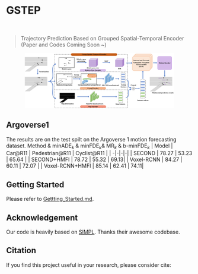 # GSTEP
<br/>

> Trajectory Prediction Based on Grouped Spatial-Temporal Encoder (Paper and Codes Coming Soon ~) 

<p align='center'>
<img src="./docs/framework.png" width='80%'/>
</p>

## Argoverse1

The results are  on the test spilt on the Argoverse 1 motion forecasting dataset.
Method & $\text{minADE}_{k}$ & $\text{minFDE}_{k}$& $\text{MR}_{k}$ & $\text{b-minFDE}_{k}$
| Model | Car@R11 | Pedestrian@R11 | Cyclist@R11 |
| -|-|-|-|
| SECOND |  78.27 | 53.23 | 65.64 |
| SECOND+HMFI | 78.72 | 55.32 | 69.13|
| Voxel-RCNN |  84.27 | 60.11 | 72.07 |
| Voxel-RCNN+HMFI | 85.14 | 62.41 | 74.11|

## Getting Started
Please refer to [Gettting_Started.md](docs/Gettting_Started.md).


## Acknowledgement

Our code is heavily based on [SIMPL](https://github.com/Nicer030/GSTEP/edit/main/). Thanks their awesome codebase.


## Citation

If you find this project useful in your research, please consider cite:
```

```
